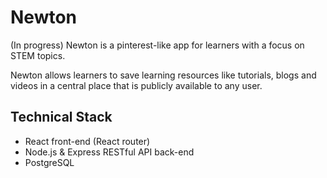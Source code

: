 # Newton
(In progress) Newton is a pinterest-like app for learners with a focus on STEM topics. 

Newton allows learners to save learning resources like tutorials, blogs and videos in a central place that is publicly available to any user. 

## Technical Stack
- React front-end (React router)
- Node.js & Express RESTful API back-end
- PostgreSQL
